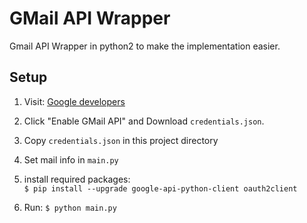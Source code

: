 # GMail API Wrapper

Gmail API Wrapper in python2 to make the implementation easier.

## Setup

1) Visit: [Google developers](https://developers.google.com/gmail/api/quickstart/python)

2) Click "Enable GMail API" and Download ```credentials.json```.

3) Copy ```credentials.json``` in this project directory

4) Set mail info in ```main.py```

5) install required packages: <br>
```$ pip install --upgrade google-api-python-client oauth2client```

6) Run: ```$ python main.py```